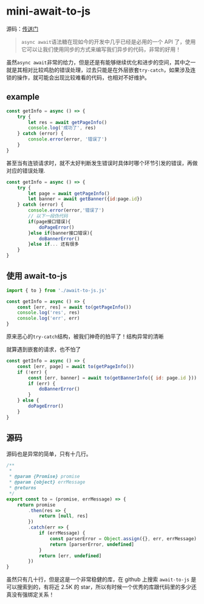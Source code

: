 # mini-await-to-js

源码：[传送门](https://github.com/Jimmylxue/dailyLearning/tree/master/%E8%BD%AE%E5%AD%90/await-to-js)

> `async await`语法糖在现如今的开发中几乎已经是必用的一个 API 了，使用它可以让我们使用同步的方式来编写我们异步的代码，非常的好用！

虽然`async await`非常的给力，但是还是有能够继续优化和进步的空间，其中之一就是其相对比较鸡肋的错误处理，过去只能是在外层嵌套`try-catch`，如果涉及连锁的操作，就可能会出现比较难看的代码，也相对不好维护。

## example

```js
const getInfo = async () => {
	try {
		let res = await getPageInfo()
		console.log('成功了', res)
	} catch (error) {
		console.error(error, '错误了')
	}
}
```

甚至当有连锁请求时，就不太好判断发生错误时具体时哪个环节引发的错误，再做对应的错误处理.

```js
const getInfo = async () => {
	try {
		let page = await getPageInfo()
		let banner = await getBanner({id:page.id})
	} catch (error) {
		console.error(error,'错误了')
        // 以下一段伪代码
        if(page接口错误){
            doPageError()
        }else if(banner接口错误){
            doBannerError()
        }else if... 还有很多
	}
}
```

## 使用 await-to-js

```js
import { to } from './await-to-js.js'

const getInfo = async () => {
	const [err, res] = await to(getPageInfo())
	console.log('res', res)
	console.log('err', err)
}
```

原来恶心的`try-catch`结构，被我们神奇的拍平了！结构异常的清晰

就算遇到嵌套的请求，也不怕了

```js
const getInfo = async () => {
	const [err, page] = await to(getPageInfo())
	if (!err) {
		const [err, banner] = await to(getBannerInfo({ id: page.id }))
		if (err) {
			doBannerError()
		}
	} else {
		doPageError()
	}
}
```

## 源码

源码也是异常的简单，只有十几行。

```js
/**
 *
 * @param {Promise} promise
 * @param {object} errMessage
 * @returns
 */
export const to = (promise, errMessage) => {
	return promise
		.then(res => {
			return [null, res]
		})
		.catch(err => {
			if (errMessage) {
				const parserError = Object.assign({}, err, errMessage)
				return [parserError, undefined]
			}
			return [err, undefined]
		})
}
```

虽然只有几十行，但是这是一个非常稳健的库，在 github 上搜索 `await-to-js` 是可以搜索到的，有将近 2.5K 的 star，所以有时候一个优秀的库跟代码里的多少还真没有强绑定关系！
